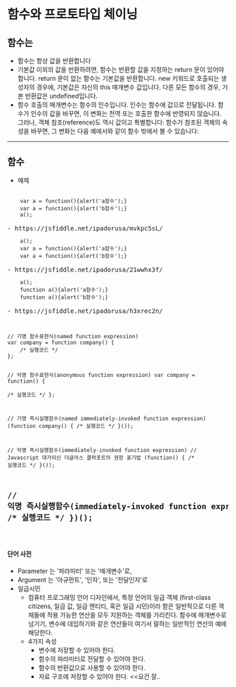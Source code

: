 # 함수와 프로토타입 체이닝


## 함수는 
- 함수는 항상 값을 반환합니다
- 기본값 이외의 값을 반환하려면, 함수는 반환할 값을 지정하는 return 문이 있어야 합니다. return 문이 없는 함수는 기본값을 반환합니다. new 키워드로 호출되는 생성자의 경우에,        기본값은 자신의 this 매개변수 값입니다. 다른 모든 함수의 경우, 기본 반환값은 undefined입니다.
- 함수 호출의 매개변수는 함수의 인수입니다. 인수는 함수에 값으로 전달됩니다. 함수가 인수의 값을 바꾸면, 이 변화는 전역 또는 호출한 함수에 반영되지 않습니다. 그러나, 객체 참조(reference)도 역시 값이고 특별합니다: 함수가 참조된 객체의 속성을 바꾸면, 그 변화는 다음 예에서와 같이 함수 밖에서 볼 수 있습니다:

-----
## 함수 
- 예제
<pre>
<code>
    var a = function(){alert('a함수');}
    var a = function(){alert('b함수');}
    a();
</code>
- https://jsfiddle.net/ipadorusa/mvkpc5sL/
<code>
    a();
    var a = function(){alert('a함수');}
    var a = function(){alert('b함수');}        
</code>
- https://jsfiddle.net/ipadorusa/21wwhx3f/
<code>
    a();
    function a(){alert('a함수');}
    function a(){alert('b함수');}
</code>
- https://jsfiddle.net/ipadorusa/h3xrec2n/
</pre>
<code>
<pre>
// 기명 함수표현식(named function expression) 
var company = function company() {  
    /* 실행코드 */
}; 

// 익명 함수표현식(anonymous function expression)
var company = function() {  
    /* 실행코드 */
};

// 기명 즉시실행함수(named immediately-invoked function expression)
(function company() {
    /* 실행코드 */
}());

// 익명 즉시실행함수(immediately-invoked function expression)
// Javascript 대가이신 더글라스 클락포트의 권장 표기법
(function() {
    /* 실행코드 */
}());

// 익명 즉시실행함수(immediately-invoked function expression)
(function() {
    /* 실행코드 */
})();
</pre>
</code>
-----
#### 단어 사전
 - Parameter 는 '파라미터' 또는 '매개변수'로,
 - Argument 는 '아규먼트', '인자', 또는 '전달인자'로
 - 일급시민
    - 컴퓨터 프로그래밍 언어 디자인에서, 특정 언어의 일급 객체 (first-class citizens, 일급 값, 일급 엔티티, 혹은 일급 시민)이라 함은 일반적으로 다른 객체들에 적용 가능한 연산을 모두 지원하는 객체를 가리킨다. 함수에 매개변수로 넘기기, 변수에 대입하기와 같은 연산들이 여기서 말하는 일반적인 연산의 예에 해당한다.
    - 4가지 속성 
        - 변수에 저장할 수 있어야 한다.
        - 함수의 파라미터로 전달할 수 있어야 한다.
        - 함수의 반환값으로 사용할 수 있어야 한다.
        - 자료 구조에 저장할 수 있어야 한다. <<요건 잘..